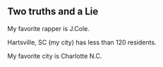 ## Two truths and a Lie

My favorite rapper is J.Cole.

Hartsville, SC (my city) has less than 120 residents.

My favorite city is Charlotte N.C. 
